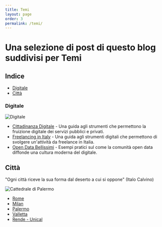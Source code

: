 ```yaml
---
title: Temi
layout: page
order: 3
permalink: /temi/
---
```


# Una selezione di post di questo blog suddivisi per Temi

## Indice

* [Digitale](#digitale)
* [Città](#città)


### Digitale

![Digitale](https://raw.githubusercontent.com/marcofromsicily/blog/master/images/digitale.jpg)

* [Cittadinanza Digitale](http://www.marcolombardo.com/blog/agenda/digitale/2018/01/12/Cittadinanza-Digitale.html) - Una guida agli strumenti che permettono la fruizione digitale dei servizi pubblici e privati.
* [Freelancing in Italy](http://www.marcolombardo.com/blog/freelance/2017/08/28/freelancing-in-italy.html) - Una guida agli strumenti digitali che permettono di svolgere un'attività da freelance in Italia.
* [Open Data Bellissimi](http://www.marcolombardo.com/blog/open/source/2018/04/16/open-data-bellissimi.html) - Esempi pratici sul come la comunità open data diffonde una cultura moderna del digitale.


## Città

"Ogni città riceve la sua forma dal deserto a cui si oppone" (Italo Calvino)

![Cattedrale di Palermo](https://raw.githubusercontent.com/marcofromsicily/blog/master/images/cattedrale_palermo.jpg)

* [Rome](http://www.marcolombardo.com/blog/city/guides/2017/08/28/rome-essentials.html)
* [Milan](http://www.marcolombardo.com/blog/city/guides/2017/08/27/milan-essentials.html)
* [Palermo](http://www.marcolombardo.com/blog/city/guides/2017/08/25/palermo-essentials.html)
* [Valletta](http://www.marcolombardo.com/blog/city/guides/2017/08/29/valletta-essentials.html)
* [Rende - Unical](http://www.marcolombardo.com/blog/city/guides/2017/10/08/unical-essentials.html)

